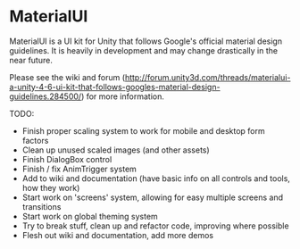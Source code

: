 MaterialUI
==========
MaterialUI is a UI kit for Unity that follows Google's official material design guidelines. It is heavily in development and may change drastically in the near future.

Please see the wiki and forum (http://forum.unity3d.com/threads/materialui-a-unity-4-6-ui-kit-that-follows-googles-material-design-guidelines.284500/) for more information.

TODO:
- Finish proper scaling system to work for mobile and desktop form factors
- Clean up unused scaled images (and other assets)
- Finish DialogBox control
- Finish / fix AnimTrigger system
- Add to wiki and documentation (have basic info on all controls and tools, how they work)
- Start work on 'screens' system, allowing for easy multiple screens and transitions
- Start work on global theming system
- Try to break stuff, clean up and refactor code, improving where possible
- Flesh out wiki and documentation, add more demos
